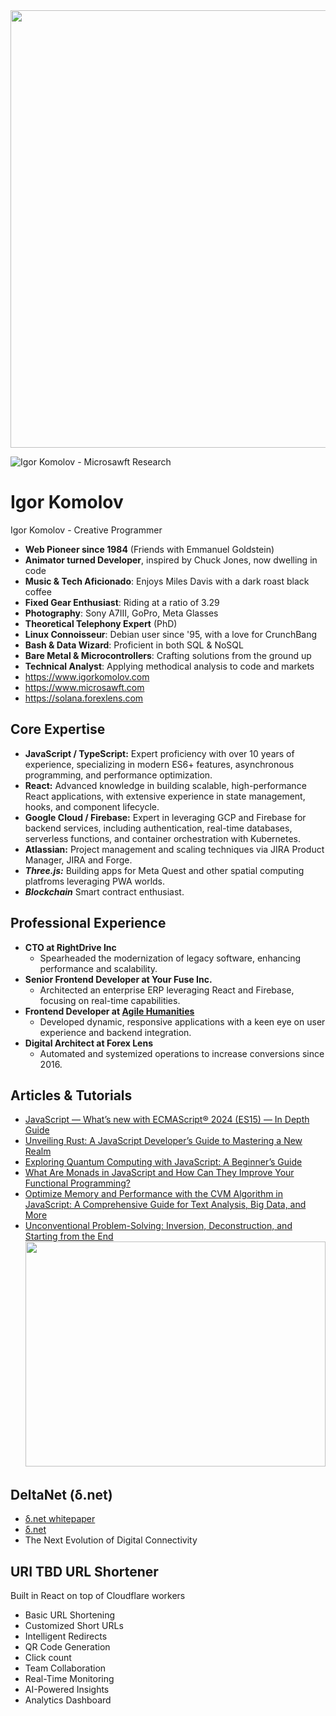 <img src="https://pbs.twimg.com/profile_banners/380687680/1729612159/600x200" width="700" />

![Igor Komolov - Microsawft Research](https://firebasestorage.googleapis.com/v0/b/your-fuse.appspot.com/o/public%2Fmicrosawft_igor_komolov_logo_3.gif?alt=media&token=6f20d3d9-3d0c-49d9-912c-71dcd3e35ac3)
# Igor Komolov
Igor Komolov - Creative Programmer
* **Web Pioneer since 1984** (Friends with Emmanuel Goldstein)
* **Animator turned Developer**, inspired by Chuck Jones, now dwelling in code
* **Music & Tech Aficionado**: Enjoys Miles Davis with a dark roast black coffee
* **Fixed Gear Enthusiast**: Riding at a ratio of 3.29
* **Photography**: Sony A7III, GoPro, Meta Glasses
* **Theoretical Telephony Expert** (PhD)
* **Linux Connoisseur**: Debian user since '95, with a love for CrunchBang
* **Bash & Data Wizard**: Proficient in both SQL & NoSQL
* **Bare Metal & Microcontrollers**: Crafting solutions from the ground up
* **Technical Analyst**: Applying methodical analysis to code and markets
* https://www.igorkomolov.com
* https://www.microsawft.com
* https://solana.forexlens.com

## Core Expertise
- **JavaScript / TypeScript:** Expert proficiency with over 10 years of experience, specializing in modern ES6+ features, asynchronous programming, and performance optimization.
- **React:** Advanced knowledge in building scalable, high-performance React applications, with extensive experience in state management, hooks, and component lifecycle.
- **Google Cloud / Firebase:** Expert in leveraging GCP and Firebase for backend services, including authentication, real-time databases, serverless functions, and container orchestration with Kubernetes.
- **Atlassian:** Project management and scaling techniques via JIRA Product Manager, JIRA and Forge.
- ***Three.js:*** Building apps for Meta Quest and other spatial computing platfroms leveraging PWA worlds.
- ***Blockchain*** Smart contract enthusiast.

## Professional Experience
- **CTO at RightDrive Inc** 
  - Spearheaded the modernization of legacy software, enhancing performance and scalability.
- **Senior Frontend Developer at Your Fuse Inc.** 
  - Architected an enterprise ERP leveraging React and Firebase, focusing on real-time capabilities.
- **Frontend Developer at [Agile Humanities](https://agilehumanities.ca/)** 
  - Developed dynamic, responsive applications with a keen eye on user experience and backend integration.
- **Digital Architect at Forex Lens** 
  - Automated and systemized operations to increase conversions since 2016.
  
## Articles & Tutorials

* [JavaScript — What’s new with ECMAScript® 2024 (ES15) — In Depth Guide](https://medium.com/@yourfuse/javascript-whats-new-with-ecmascript-2024-es15-ef056d2f4bf1)
* [Unveiling Rust: A JavaScript Developer’s Guide to Mastering a New Realm](https://medium.com/@yourfuse/unveiling-rust-a-javascript-developers-guide-to-mastering-a-new-realm-375b4925306c)
* [Exploring Quantum Computing with JavaScript: A Beginner’s Guide](https://medium.com/@yourfuse/exploring-quantum-computing-with-javascript-a-beginners-guide-d29a4af15ec7)
* [What Are Monads in JavaScript and How Can They Improve Your Functional Programming?](https://medium.com/@yourfuse/what-are-monads-in-javascript-and-how-can-they-improve-your-functional-programming-e42e56e7af9d)
* [Optimize Memory and Performance with the CVM Algorithm in JavaScript: A Comprehensive Guide for Text Analysis, Big Data, and More](https://medium.com/@yourfuse/optimize-memory-and-performance-with-the-cvm-algorithm-in-javascript-a-comprehensive-guide-for-6bb33d1a5b63)
* [Unconventional Problem-Solving: Inversion, Deconstruction, and Starting from the End](https://medium.com/@yourfuse/unconventional-problem-solving-inversion-deconstruction-and-starting-from-the-end-e648ae9da9ee)
<img src="https://i.giphy.com/media/v1.Y2lkPTc5MGI3NjExMnplYndrNWZuc2hxajN2dTRyZ3BndGUwZTFqZ2lhbzRlb3U2dTNmcCZlcD12MV9pbnRlcm5hbF9naWZfYnlfaWQmY3Q9Zw/wwg1suUiTbCY8H8vIA/giphy-downsized-large.gif" width="480" height="360" style="" frameBorder="0" class="giphy-embed" allowFullScreen></img>

## DeltaNet (δ.net) 
- [δ.net whitepaper](https://github.com/Canadian-Intelligence-Agency/deltanet)
- [δ.net](https://δ.net)
- The Next Evolution of Digital Connectivity

## URI TBD URL Shortener
Built in React on top of Cloudflare workers
- Basic URL Shortening
- Customized Short URLs
- Intelligent Redirects
- QR Code Generation
- Click count
- Team Collaboration
- Real-Time Monitoring
- AI-Powered Insights
- Analytics Dashboard

<!--
## Your Fuse Enterprise

### Backend
- [Enterprise CRM / ERP Software Suite](https://your-fuse-dev.web.app/)
- Tenant Provisioning
- Feature Provisioning
- Object Builder
- Page Builder
- Post Builder
- Form Builder
- Payments & Subscriptions

### Internal Business User
- Contact Management
- Sales Automation
- Marketing Automation
- Order Management
- Invoicing

### Marketing Frontend
- SEO Powerhouse
- SSR Frontend with 100% Lighthouse scores


<img src="https://firebasestorage.googleapis.com/v0/b/your-fuse.appspot.com/o/public%2Flogo.png?alt=media&token=c7a5e331-2557-46a8-ad62-a191be5abf39" width="120">

## DeltaNet (δ.net) URL Shortener
Built in React on top of Cloudflare workers
- [δ.net](https://xn--pxa.net/)
- Basic URL Shortening
- Customized Short URLs
- Intelligent Redirects
- QR Code Generation
- Click count
- Team Collaboration
- Real-Time Monitoring
- AI-Powered Insights
- Analytics Dashboard



**ingen0s/ingen0s** is a ✨ _special_ ✨ repository because its `README.md` (this file) appears on your GitHub profile.

Here are some ideas to get you started:

- 🔭 I’m currently working on ...
- 🌱 I’m currently learning ...
- 👯 I’m looking to collaborate on ...
- 🤔 I’m looking for help with ...
- 💬 Ask me about ...
- 📫 How to reach me: ...
- 😄 Pronouns: ...
- ⚡ Fun fact: ...
-->
